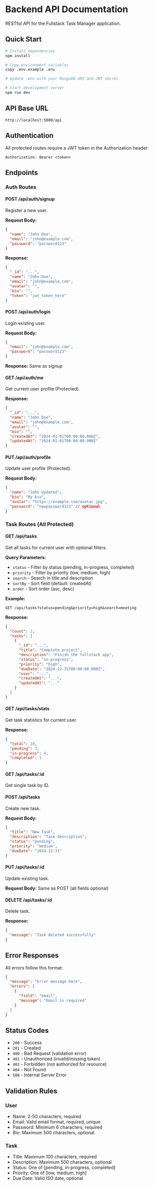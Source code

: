 # Backend API Documentation

RESTful API for the Fullstack Task Manager application.

## Quick Start

```bash
# Install dependencies
npm install

# Copy environment variables
copy .env.example .env

# Update .env with your MongoDB URI and JWT secret

# Start development server
npm run dev
```

## API Base URL
```
http://localhost:5000/api
```

## Authentication

All protected routes require a JWT token in the Authorization header:
```
Authorization: Bearer <token>
```

## Endpoints

### Auth Routes

#### POST /api/auth/signup
Register a new user.

**Request Body:**
```json
{
  "name": "John Doe",
  "email": "john@example.com",
  "password": "password123"
}
```

**Response:**
```json
{
  "_id": "...",
  "name": "John Doe",
  "email": "john@example.com",
  "avatar": "",
  "bio": "",
  "token": "jwt_token_here"
}
```

#### POST /api/auth/login
Login existing user.

**Request Body:**
```json
{
  "email": "john@example.com",
  "password": "password123"
}
```

**Response:** Same as signup

#### GET /api/auth/me
Get current user profile (Protected).

**Response:**
```json
{
  "_id": "...",
  "name": "John Doe",
  "email": "john@example.com",
  "avatar": "",
  "bio": "",
  "createdAt": "2024-01-01T00:00:00.000Z",
  "updatedAt": "2024-01-01T00:00:00.000Z"
}
```

#### PUT /api/auth/profile
Update user profile (Protected).

**Request Body:**
```json
{
  "name": "John Updated",
  "bio": "My bio",
  "avatar": "https://example.com/avatar.jpg",
  "password": "newpassword123" // optional
}
```

### Task Routes (All Protected)

#### GET /api/tasks
Get all tasks for current user with optional filters.

**Query Parameters:**
- `status` - Filter by status (pending, in-progress, completed)
- `priority` - Filter by priority (low, medium, high)
- `search` - Search in title and description
- `sortBy` - Sort field (default: createdAt)
- `order` - Sort order (asc, desc)

**Example:**
```
GET /api/tasks?status=pending&priority=high&search=meeting
```

**Response:**
```json
{
  "count": 2,
  "tasks": [
    {
      "_id": "...",
      "title": "Complete project",
      "description": "Finish the fullstack app",
      "status": "in-progress",
      "priority": "high",
      "dueDate": "2024-12-31T00:00:00.000Z",
      "user": "...",
      "createdAt": "...",
      "updatedAt": "..."
    }
  ]
}
```

#### GET /api/tasks/stats
Get task statistics for current user.

**Response:**
```json
{
  "total": 10,
  "pending": 3,
  "in-progress": 4,
  "completed": 3
}
```

#### GET /api/tasks/:id
Get single task by ID.

#### POST /api/tasks
Create new task.

**Request Body:**
```json
{
  "title": "New Task",
  "description": "Task description",
  "status": "pending",
  "priority": "medium",
  "dueDate": "2024-12-31"
}
```

#### PUT /api/tasks/:id
Update existing task.

**Request Body:** Same as POST (all fields optional)

#### DELETE /api/tasks/:id
Delete task.

**Response:**
```json
{
  "message": "Task deleted successfully"
}
```

## Error Responses

All errors follow this format:
```json
{
  "message": "Error message here",
  "errors": [
    {
      "field": "email",
      "message": "Email is required"
    }
  ]
}
```

## Status Codes

- `200` - Success
- `201` - Created
- `400` - Bad Request (validation error)
- `401` - Unauthorized (invalid/missing token)
- `403` - Forbidden (not authorized for resource)
- `404` - Not Found
- `500` - Internal Server Error

## Validation Rules

### User
- Name: 2-50 characters, required
- Email: Valid email format, required, unique
- Password: Minimum 6 characters, required
- Bio: Maximum 500 characters, optional

### Task
- Title: Maximum 100 characters, required
- Description: Maximum 500 characters, optional
- Status: One of [pending, in-progress, completed]
- Priority: One of [low, medium, high]
- Due Date: Valid ISO date, optional
